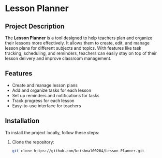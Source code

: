 # Lesson Planner

## Project Description

The **Lesson Planner** is a tool designed to help teachers plan and organize their lessons more effectively. It allows them to create, edit, and manage lesson plans for different subjects and topics. With features like task tracking, scheduling, and reminders, teachers can easily stay on top of their lesson delivery and improve classroom management.

## Features

- Create and manage lesson plans
- Add and organize tasks for each lesson
- Set up reminders and notifications for tasks
- Track progress for each lesson
- Easy-to-use interface for teachers

## Installation

To install the project locally, follow these steps:

1. Clone the repository:
   ```sh
   git clone https://github.com/krishna100204/Lesson-Planner.git
